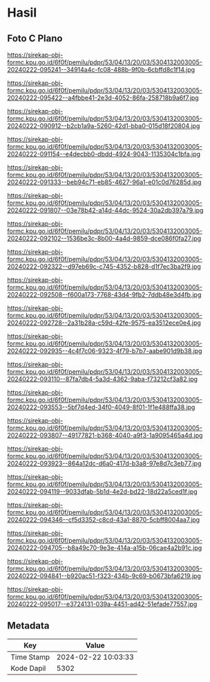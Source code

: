 # Hasil

## Foto C Plano

https://sirekap-obj-formc.kpu.go.id/6f0f/pemilu/pdpr/53/04/13/20/03/5304132003005-20240222-095241--34914a4c-fc08-488b-9f0b-6cbffd8c1f14.jpg

https://sirekap-obj-formc.kpu.go.id/6f0f/pemilu/pdpr/53/04/13/20/03/5304132003005-20240222-095422--a4fbbe41-2e3d-4052-86fa-258718b9a6f7.jpg

https://sirekap-obj-formc.kpu.go.id/6f0f/pemilu/pdpr/53/04/13/20/03/5304132003005-20240222-090912--b2cb1a9a-5260-42d1-bba0-015d18f20804.jpg

https://sirekap-obj-formc.kpu.go.id/6f0f/pemilu/pdpr/53/04/13/20/03/5304132003005-20240222-091154--e4decbb0-dbdd-4924-9043-1135304c1bfa.jpg

https://sirekap-obj-formc.kpu.go.id/6f0f/pemilu/pdpr/53/04/13/20/03/5304132003005-20240222-091333--beb94c71-eb85-4627-96a1-e01c0d76285d.jpg

https://sirekap-obj-formc.kpu.go.id/6f0f/pemilu/pdpr/53/04/13/20/03/5304132003005-20240222-091807--03e78b42-a14d-44dc-9524-30a2db397a79.jpg

https://sirekap-obj-formc.kpu.go.id/6f0f/pemilu/pdpr/53/04/13/20/03/5304132003005-20240222-092102--1536be3c-8b00-4a4d-9859-dce086f0fa27.jpg

https://sirekap-obj-formc.kpu.go.id/6f0f/pemilu/pdpr/53/04/13/20/03/5304132003005-20240222-092322--d97eb69c-c745-4352-b828-d1f7ec3ba2f9.jpg

https://sirekap-obj-formc.kpu.go.id/6f0f/pemilu/pdpr/53/04/13/20/03/5304132003005-20240222-092508--f600a173-7768-43d4-9fb2-7ddb48e3d4fb.jpg

https://sirekap-obj-formc.kpu.go.id/6f0f/pemilu/pdpr/53/04/13/20/03/5304132003005-20240222-092728--2a31b28a-c59d-42fe-9575-ea3512ece0e4.jpg

https://sirekap-obj-formc.kpu.go.id/6f0f/pemilu/pdpr/53/04/13/20/03/5304132003005-20240222-092935--4c4f7c06-9323-4f79-b7b7-aabe901d9b38.jpg

https://sirekap-obj-formc.kpu.go.id/6f0f/pemilu/pdpr/53/04/13/20/03/5304132003005-20240222-093110--87fa7db4-5a3d-4362-9aba-f73212cf3a82.jpg

https://sirekap-obj-formc.kpu.go.id/6f0f/pemilu/pdpr/53/04/13/20/03/5304132003005-20240222-093553--5bf7d4ed-34f0-4049-8f01-1f1e488ffa38.jpg

https://sirekap-obj-formc.kpu.go.id/6f0f/pemilu/pdpr/53/04/13/20/03/5304132003005-20240222-093807--49177821-b368-4040-a9f3-1a9095465a4d.jpg

https://sirekap-obj-formc.kpu.go.id/6f0f/pemilu/pdpr/53/04/13/20/03/5304132003005-20240222-093923--864a12dc-d6a0-417d-b3a8-97e8d7c3eb77.jpg

https://sirekap-obj-formc.kpu.go.id/6f0f/pemilu/pdpr/53/04/13/20/03/5304132003005-20240222-094119--9033dfab-5b1d-4e2d-bd22-18d22a5ced1f.jpg

https://sirekap-obj-formc.kpu.go.id/6f0f/pemilu/pdpr/53/04/13/20/03/5304132003005-20240222-094346--cf5d3352-c8cd-43a1-8870-5cbff8004aa7.jpg

https://sirekap-obj-formc.kpu.go.id/6f0f/pemilu/pdpr/53/04/13/20/03/5304132003005-20240222-094705--b8a49c70-9e3e-414a-a15b-06cae4a2b91c.jpg

https://sirekap-obj-formc.kpu.go.id/6f0f/pemilu/pdpr/53/04/13/20/03/5304132003005-20240222-094841--b920ac51-f323-434b-9c69-b0673bfa6219.jpg

https://sirekap-obj-formc.kpu.go.id/6f0f/pemilu/pdpr/53/04/13/20/03/5304132003005-20240222-095017--e3724131-039a-4451-ad42-51efade77557.jpg


## Metadata

| Key        | Value               |
| ---------- | ------------------- |
| Time Stamp | 2024-02-22 10:03:33 |
| Kode Dapil | 5302                |



